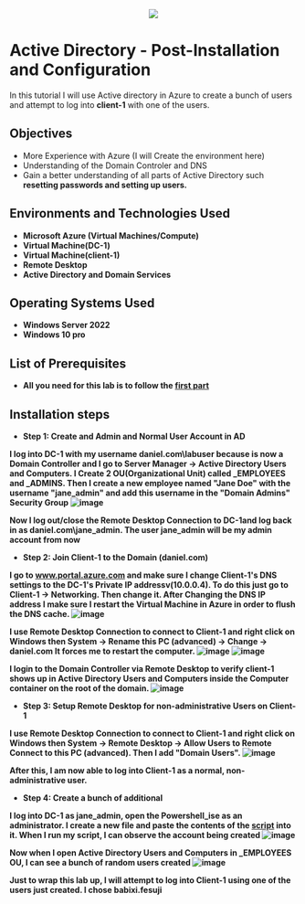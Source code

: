 <p align="center">
<img src="https://rb.gy/hdy7u" />
</p>

<h1>Active Directory - Post-Installation and Configuration</h1>

In this tutorial I will use Active directory in Azure to create a bunch of users and attempt to log into <b>client-1</b> with one of the users.

<h2>Objectives</h2>

-  More Experience with Azure (I will Create the environment here)
-  Understanding of the Domain Controler and DNS
-  Gain a better understanding of all parts of Active Directory such <b>resetting passwords<b> and <b>setting up users<b>.

<h2>Environments and Technologies Used</h2>

- Microsoft Azure (Virtual Machines/Compute)
- Virtual Machine(DC-1)
- Virtual Machine(client-1)
- Remote Desktop
- Active Directory and Domain Services

<h2>Operating Systems Used</h2>

-  Windows Server 2022
-  Windows 10 pro

<h2>List of Prerequisites</h2>

-  All you need for this lab is to follow the <a href="https://github.com/danielbangm/configure-ad">first part </a>

<h2>Installation steps</h2>

-  Step 1: Create and Admin and Normal User Account in AD

I log into DC-1 with my username <b>daniel.com\labuser</b> because is now a Domain Controller and I go to Server Manager -> Active Directory Users and Computers. I Create 2 OU(Organizational Unit) called <b>_EMPLOYEES</b> and <b>_ADMINS</b>. Then I create a new employee named "Jane Doe" with the username "jane_admin" and add this username in the "Domain Admins" Security Group
![image](https://github.com/danielbangm/Users-ad/assets/22795502/6d9afafc-3fcd-4332-bf1c-0049b21961a0)

Now I log out/close the Remote Desktop Connection to DC-1and log back in as <b>daniel.com\jane_admin</b>. The user jane_admin will be my admin account from now

-  Step 2: Join Client-1 to the Domain (daniel.com)

I go to www.portal.azure.com and make sure I change Client-1's DNS settings to the DC-1's Private IP addressv(10.0.0.4). To do this just go to Client-1 -> Networking. Then change it. After Changing the DNS IP address I make sure I restart the Virtual Machine in Azure in order to flush the DNS cache.
![image](https://github.com/danielbangm/Users-ad/assets/22795502/23d2273e-d133-4345-bc7f-aa125cdb8fb6)

I use Remote Desktop Connection to connect to Client-1 and right click on Windows then System -> Rename this PC (advanced) -> Change -> daniel.com  It forces me to restart the computer.
![image](https://github.com/danielbangm/Users-ad/assets/22795502/8b940682-ba5c-4242-8130-04167ed0d093)
![image](https://github.com/danielbangm/Users-ad/assets/22795502/e59aabbe-ee73-47e7-a242-54ab07b31109)

I login to the Domain Controller via Remote Desktop to verify client-1 shows up in Active Directory Users and Computers inside the Computer container on the root of the domain.
![image](https://github.com/danielbangm/Users-ad/assets/22795502/d5d92da7-5b1f-4221-9457-98f2831ae3e1)

-  Step 3: Setup Remote Desktop for non-administrative Users on Client-1

I use Remote Desktop Connection to connect to Client-1 and right click on Windows then System -> Remote Desktop -> Allow Users to Remote Connect to this PC (advanced). Then I add "Domain Users". 
![image](https://github.com/danielbangm/Users-ad/assets/22795502/65e2d8c6-ffe2-4cca-893b-631ecdf56e97)

After this, I am now able to log into Client-1 as a normal, non-administrative user.

-  Step 4: Create a bunch of additional

I log into DC-1 as jane_admin, open the Powershell_ise as an administrator. I create a new file and paste the contents of the <a href="https://github.com/danielbangm/Generate-names-Users-ad/edit/main/README.md">script</a> into it. When I run my script, I can observe the account being created
![image](https://github.com/danielbangm/Users-ad/assets/22795502/2c42c201-f520-412a-9224-4242c1db4068)

Now when I open Active Directory Users and Computers in _EMPLOYEES OU, I can see a bunch of random users created
![image](https://github.com/danielbangm/Users-ad/assets/22795502/e986a96c-ba49-4664-b8e0-f8747ec0f43a)

Just to wrap this lab up, I will attempt to log into Client-1 using one of the users just created. I chose <b>babixi.fesuji</b>

